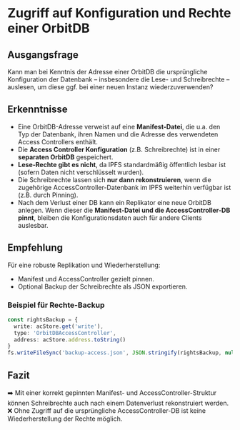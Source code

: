 # Zugriff auf Konfiguration und Rechte einer OrbitDB

## Ausgangsfrage

Kann man bei Kenntnis der Adresse einer OrbitDB die ursprüngliche Konfiguration der Datenbank – insbesondere die Lese- und Schreibrechte – auslesen, um diese ggf. bei einer neuen Instanz wiederzuverwenden?

## Erkenntnisse

- Eine OrbitDB-Adresse verweist auf eine **Manifest-Datei**, die u.a. den Typ der Datenbank, ihren Namen und die Adresse des verwendeten Access Controllers enthält.
- Die **Access Controller Konfiguration** (z.B. Schreibrechte) ist in einer **separaten OrbitDB** gespeichert.
- **Lese-Rechte gibt es nicht**, da IPFS standardmäßig öffentlich lesbar ist (sofern Daten nicht verschlüsselt wurden).
- Die Schreibrechte lassen sich **nur dann rekonstruieren**, wenn die zugehörige AccessController-Datenbank im IPFS weiterhin verfügbar ist (z.B. durch Pinning).
- Nach dem Verlust einer DB kann ein Replikator eine neue OrbitDB anlegen. Wenn dieser die **Manifest-Datei und die AccessController-DB pinnt**, bleiben die Konfigurationsdaten auch für andere Clients auslesbar.

## Empfehlung

Für eine robuste Replikation und Wiederherstellung:
- Manifest und AccessController gezielt pinnen.
- Optional Backup der Schreibrechte als JSON exportieren.

### Beispiel für Rechte-Backup

```ts
const rightsBackup = {
  write: acStore.get('write'),
  type: 'OrbitDBAccessController',
  address: acStore.address.toString()
}
fs.writeFileSync('backup-access.json', JSON.stringify(rightsBackup, null, 2))
```

## Fazit

➡️ Mit einer korrekt gepinnten Manifest- und AccessController-Struktur können Schreibrechte auch nach einem Datenverlust rekonstruiert werden.  
❌ Ohne Zugriff auf die ursprüngliche AccessController-DB ist keine Wiederherstellung der Rechte möglich.


